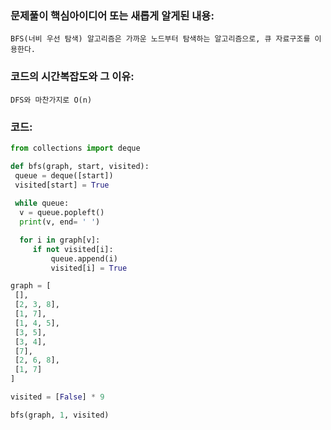 ### 문제풀이 핵심아이디어 또는 새롭게 알게된 내용: 
    BFS(너비 우선 탐색) 알고리즘은 가까운 노드부터 탐색하는 알고리즘으로, 큐 자료구조를 이용한다.
    
### 코드의 시간복잡도와 그 이유:
    DFS와 마찬가지로 O(n)


### 코드:
```python
from collections import deque

def bfs(graph, start, visited):
 queue = deque([start])
 visited[start] = True
 
 while queue:
  v = queue.popleft()
  print(v, end= ' ')

  for i in graph[v]:
     if not visited[i]:
         queue.append(i)
         visited[i] = True

graph = [
 [],
 [2, 3, 8],
 [1, 7],
 [1, 4, 5],
 [3, 5],
 [3, 4],
 [7],
 [2, 6, 8],
 [1, 7]
]

visited = [False] * 9

bfs(graph, 1, visited)
```
